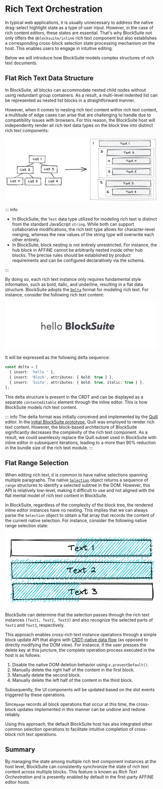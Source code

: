 # Rich Text Orchestration

In typical web applications, it is usually unnecessary to address the native drag-select highlight state as a type of user input. However, in the case of rich content editors, these states are essential. That's why BlockSuite not only offers the `@blocksuite/inline` rich text component but also establishes a corresponding cross-block selection state processing mechanism on the host. This enables users to engage in intuitive editing.

Below we will introduce how BlockSuite models complex structures of rich text documents.

## Flat Rich Text Data Structure

In BlockSuite, all blocks can accommodate nested child nodes without using redundant group containers. As a result, a multi-level indented list can be represented as nested list blocks in a straightforward manner.

However, when it comes to nesting rich text content within rich text content, a multitude of edge cases can arise that are challenging to handle due to compatibility issues with browsers. For this reason, the BlockSuite host will independently render all rich text data types on the block tree into distinct rich text components:

![flat-rich-text-components](./images/flat-rich-text-components.png)

::: info

- In BlockSuite, the `Text` data type utilized for modeling rich text is distinct from the standard JavaScript `string`. While both can support collaborative modifications, the rich text type allows for character-level merging, whereas the new values of the string type will overwrite each other entirely.
- In BlockSuite, block nesting is not entirely unrestricted. For instance, the hub block in AFFiNE cannot be arbitrarily nested inside other hub blocks. The precise rules should be established by product requirements and can be configured declaratively via the schema.

:::

By doing so, each rich text instance only requires fundamental style information, such as bold, italic, and underline, resulting in a flat data structure. BlockSuite adopts the [`Delta`](https://quilljs.com/docs/delta/) format for modeling rich text. For instance, consider the following rich text content:

![hello-blocksuite](./images/hello-blocksuite.png)

It will be expressed as the following delta sequence:

```ts
const delta = [
  { insert: 'hello ' },
  { insert: 'Block', attributes: { bold: true } },
  { insert: 'Suite', attributes: { bold: true, italic: true } },
];
```

This delta structure is present in the CRDT and can be displayed as a separate `contenteditable` element through the inline editor. This is how BlockSuite models rich text content.

::: info
The delta format was initially conceived and implemented by the [Quill](https://quilljs.com/) editor. In the [initial BlockSuite prototype](https://github.com/toeverything/blocksuite/commit/d66b566203f8ef33591a0eaf3b3b28b2a3c22b14), Quill was employed to render rich text content. However, the block-based architecture of BlockSuite significantly decreases the complexity of the rich text component. As a result, we could seamlessly replace the Quill subset used in BlockSuite with inline editor in subsequent iterations, leading to a more than 90% reduction in the bundle size of the rich text module.
:::

## Flat Range Selection

When editing rich text, it is common to have native selections spanning multiple paragraphs. The native [`Selection`](https://developer.mozilla.org/en-US/docs/Web/API/Selection) object returns a sequence of `range` structures to identify a selected subtree in the DOM. However, this API is relatively low-level, making it difficult to use and not aligned with the flat mental model of rich text content in BlockSuite.

In BlockSuite, regardless of the complexity of the block tree, the rendered inline editor instances have no nesting. This implies that we can always parse the `Selection` object to obtain a flat array that records the content of the current native selection. For instance, consider the following native range selection state:

![native-range-selection](./images/native-range-selection.png)

BlockSuite can determine that the selection passes through the rich text instances `[Text1, Text2, Text3]` and also recognize the selected parts of `Text1` and `Text3`, respectively.

This approach enables cross-rich text instance operations through a simple block update API that aligns with [CRDT-native data flow](./crdt-native-data-flow) (as opposed to directly modifying the DOM view). For instance, if the user presses the delete key at this juncture, the complete operation process executed in the host is as follows:

1. Disable the native DOM deletion behavior using `e.preventDefault()`.
2. Manually delete the right half of the content in the first block.
3. Manually delete the second block.
4. Manually delete the left half of the content in the third block.

Subsequently, the UI components will be updated based on the slot events triggered by these operations.

Since`page` records all block operations that occur at this time, the cross-block updates implemented in this manner can be undone and redone reliably.

Using this approach, the default BlockSuite host has also integrated other common selection operations to facilitate intuitive completion of cross-block rich text operations.

## Summary

By managing the state among multiple rich text component instances at the host level, BlockSuite can consistently synchronize the state of rich text content across multiple blocks. This feature is known as _Rich Text Orchestration_ and is presently enabled by default in the first-party AFFiNE editor hosts.
